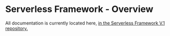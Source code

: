 # Serverless Framework - Overview

All documentation is currently located here, [in the Serverless Framework V.1 repository.](https://github.com/serverless/serverless/tree/master/docs)
